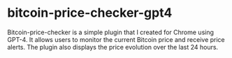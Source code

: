 # bitcoin-price-checker-gpt4
Bitcoin-price-checker is a simple plugin that I created for Chrome using GPT-4. It allows users to monitor the current Bitcoin price and receive price alerts. The plugin also displays the price evolution over the last 24 hours.
